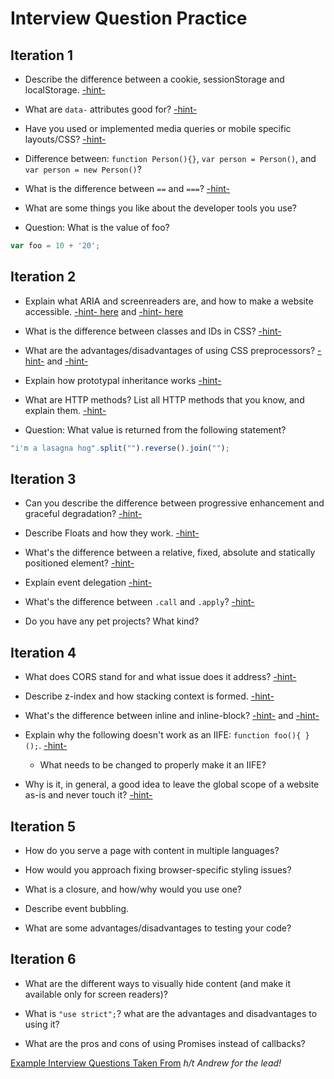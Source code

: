 # Interview Question Practice

## Iteration 1

- Describe the difference between a cookie, sessionStorage and localStorage. [-hint-](https://github.com/turingschool/lesson_plans/blob/3ee469be5fdc94c926a88ca510106848b0339731/ruby_04-apis_and_scalability/client_side_storage.markdown)

- What are `data-` attributes good for? [-hint-](https://css-tricks.com/almanac/selectors/a/attribute/)

- Have you used or implemented media queries or mobile specific layouts/CSS? [-hint-](http://frontend.turing.io/lessons/module-1/intro-responsive.html)

- Difference between: `function Person(){}`, `var person = Person()`, and `var person = new Person()`?

- What is the difference between `==` and `===`? [-hint-](https://developer.mozilla.org/en-US/docs/Web/JavaScript/Equality_comparisons_and_sameness)

- What are some things you like about the developer tools you use?

- Question: What is the value of foo?

```js
var foo = 10 + '20';
```

## Iteration 2

- Explain what ARIA and screenreaders are, and how to make a website accessible. [-hint- here](http://frontend.turing.io/lessons/wai-aria.html) and [-hint- here](http://frontend.turing.io/lessons/module-1/html-2.html)

- What is the difference between classes and IDs in CSS? [-hint-](http://frontend.turing.io/lessons/module-1/css-1.html)

- What are the advantages/disadvantages of using CSS preprocessors? [-hint-](http://frontend.turing.io/independent-study/idiomatic-css.html) and [-hint-](http://frontend.turing.io/lessons/introduction-to-sass.html)

- Explain how prototypal inheritance works [-hint-](http://frontend.turing.io/lessons/module-1/js-4.html)

- What are HTTP methods? List all HTTP methods that you know, and explain them. [-hint-](http://frontend.turing.io/lessons/node.html)

- Question: What value is returned from the following statement?

```js
"i'm a lasagna hog".split("").reverse().join("");
```

## Iteration 3

- Can you describe the difference between progressive enhancement and graceful degradation? [-hint-](http://frontend.turing.io/lessons/cross-browser-compat.html)

- Describe Floats and how they work. [-hint-](http://frontend.turing.io/lessons/module-1/css-1.html)

- What's the difference between a relative, fixed, absolute and statically positioned element? [-hint-](http://frontend.turing.io/lessons/module-1/css-1.html)

- Explain event delegation [-hint-](http://frontend.turing.io/lessons/event-bubbling-and-delegation.html)

- What's the difference between `.call` and `.apply`? [-hint-](http://frontend.turing.io/lessons/module-2/function-prototype-methods.html)

- Do you have any pet projects? What kind?

## Iteration 4

- What does CORS stand for and what issue does it address? [-hint-](http://frontend.turing.io/lessons/cors.html)

- Describe z-index and how stacking context is formed. [-hint-](http://frontend.turing.io/lessons/module-1/css-1.html)

- What's the difference between inline and inline-block? [-hint-](http://frontend.turing.io/independent-study/idiomatic-css.html) and [-hint-](http://frontend.turing.io/lessons/module-1/css-1.html)

- Explain why the following doesn't work as an IIFE: `function foo(){ }();`. [-hint-](https://developer.mozilla.org/en-US/docs/Glossary/IIFE)
  - What needs to be changed to properly make it an IIFE?

- Why is it, in general, a good idea to leave the global scope of a website as-is and never touch it? [-hint-](http://frontend.turing.io/lessons/module-1/js-2.html)

## Iteration 5

- How do you serve a page with content in multiple languages?

- How would you approach fixing browser-specific styling issues?

- What is a closure, and how/why would you use one?

- Describe event bubbling.

- What are some advantages/disadvantages to testing your code?

## Iteration 6

- What are the different ways to visually hide content (and make it available only for screen readers)?

- What is `"use strict";`? what are the advantages and disadvantages to using it?

- What are the pros and cons of using Promises instead of callbacks?














[Example Interview Questions Taken From](https://github.com/h5bp/Front-end-Developer-Interview-Questions)
_h/t Andrew for the lead!_
